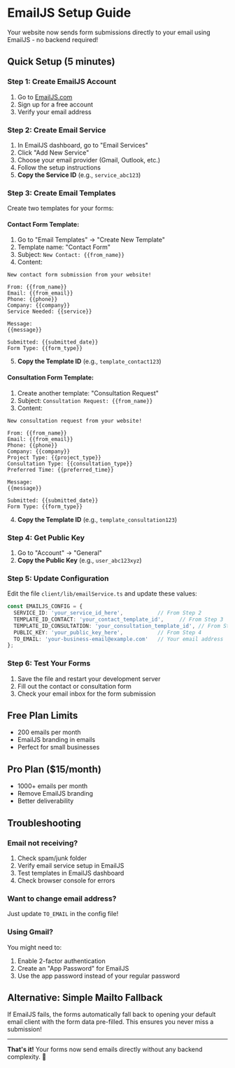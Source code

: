 # EmailJS Setup Guide

Your website now sends form submissions directly to your email using EmailJS - no backend required!

## Quick Setup (5 minutes)

### Step 1: Create EmailJS Account
1. Go to [EmailJS.com](https://www.emailjs.com/)
2. Sign up for a free account
3. Verify your email address

### Step 2: Create Email Service
1. In EmailJS dashboard, go to "Email Services"
2. Click "Add New Service"
3. Choose your email provider (Gmail, Outlook, etc.)
4. Follow the setup instructions
5. **Copy the Service ID** (e.g., `service_abc123`)

### Step 3: Create Email Templates
Create two templates for your forms:

#### Contact Form Template:
1. Go to "Email Templates" → "Create New Template"
2. Template name: "Contact Form"
3. Subject: `New Contact: {{from_name}}`
4. Content:
```
New contact form submission from your website!

From: {{from_name}}
Email: {{from_email}}
Phone: {{phone}}
Company: {{company}}
Service Needed: {{service}}

Message:
{{message}}

Submitted: {{submitted_date}}
Form Type: {{form_type}}
```
5. **Copy the Template ID** (e.g., `template_contact123`)

#### Consultation Form Template:
1. Create another template: "Consultation Request"
2. Subject: `Consultation Request: {{from_name}}`
3. Content:
```
New consultation request from your website!

From: {{from_name}}
Email: {{from_email}}
Phone: {{phone}}
Company: {{company}}
Project Type: {{project_type}}
Consultation Type: {{consultation_type}}
Preferred Time: {{preferred_time}}

Message:
{{message}}

Submitted: {{submitted_date}}
Form Type: {{form_type}}
```
4. **Copy the Template ID** (e.g., `template_consultation123`)

### Step 4: Get Public Key
1. Go to "Account" → "General"
2. **Copy the Public Key** (e.g., `user_abc123xyz`)

### Step 5: Update Configuration
Edit the file `client/lib/emailService.ts` and update these values:

```typescript
const EMAILJS_CONFIG = {
  SERVICE_ID: 'your_service_id_here',           // From Step 2
  TEMPLATE_ID_CONTACT: 'your_contact_template_id',     // From Step 3
  TEMPLATE_ID_CONSULTATION: 'your_consultation_template_id', // From Step 3
  PUBLIC_KEY: 'your_public_key_here',           // From Step 4
  TO_EMAIL: 'your-business-email@example.com'   // Your email address
};
```

### Step 6: Test Your Forms
1. Save the file and restart your development server
2. Fill out the contact or consultation form
3. Check your email inbox for the form submission

## Free Plan Limits
- 200 emails per month
- EmailJS branding in emails
- Perfect for small businesses

## Pro Plan ($15/month)
- 1000+ emails per month  
- Remove EmailJS branding
- Better deliverability

## Troubleshooting

### Email not receiving?
1. Check spam/junk folder
2. Verify email service setup in EmailJS
3. Test templates in EmailJS dashboard
4. Check browser console for errors

### Want to change email address?
Just update `TO_EMAIL` in the config file!

### Using Gmail?
You might need to:
1. Enable 2-factor authentication
2. Create an "App Password" for EmailJS
3. Use the app password instead of your regular password

## Alternative: Simple Mailto Fallback
If EmailJS fails, the forms automatically fall back to opening your default email client with the form data pre-filled. This ensures you never miss a submission!

---

**That's it!** Your forms now send emails directly without any backend complexity. 🎉
